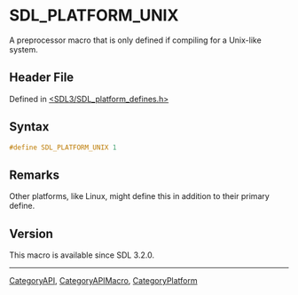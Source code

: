# SDL_PLATFORM_UNIX

A preprocessor macro that is only defined if compiling for a Unix-like system.

## Header File

Defined in [<SDL3/SDL_platform_defines.h>](https://github.com/libsdl-org/SDL/blob/main/include/SDL3/SDL_platform_defines.h)

## Syntax

```c
#define SDL_PLATFORM_UNIX 1
```

## Remarks

Other platforms, like Linux, might define this in addition to their primary
define.

## Version

This macro is available since SDL 3.2.0.





----
[CategoryAPI](CategoryAPI), [CategoryAPIMacro](CategoryAPIMacro), [CategoryPlatform](CategoryPlatform)

